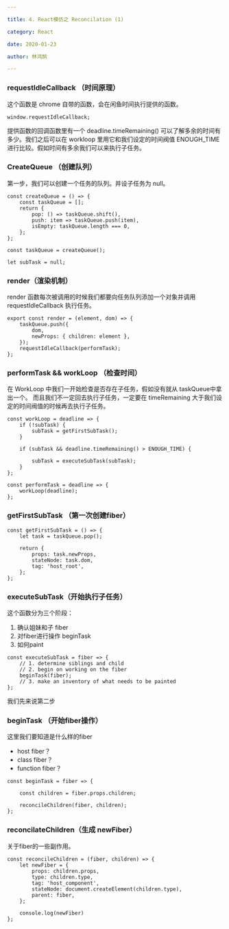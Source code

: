 ```yaml
---

title: 4. React模仿之 Reconcilation (1)

category: React

date: 2020-01-23

author: 林鸿鹄

---
```



### requestIdleCallback （时间原理）
这个函数是 chrome 自带的函数，会在闲鱼时间执行提供的函数。


```
window.requestIdleCallback;
```
提供函数的回调函数里有一个 deadline.timeRemaining() 可以了解多余的时间有多少。我们之后可以在 workloop 里用它和我们设定的时间阀值 ENOUGH_TIME 进行比较。假如时间有多余我们可以来执行子任务。

### CreateQueue （创建队列）
第一步，我们可以创建一个任务的队列。并设子任务为 null。

```
const createQueue = () => {
	const taskQueue = [];
	return {
		pop: () => taskQueue.shift(),
		push: item => taskQueue.push(item),
		isEmpty: taskQueue.length === 0,
	};
};

const taskQueue = createQueue();

let subTask = null;
```

### render（渲染机制）
render 函数每次被调用的时候我们都要向任务队列添加一个对象并调用requestIdleCallback 执行任务。

```
export const render = (element, dom) => {
	taskQueue.push({
		dom,
		newProps: { children: element },
	});
	requestIdleCallback(performTask);
};

```

### performTask && workLoop （检查时间）

在 WorkLoop 中我们一开始检查是否存在子任务，假如没有就从 taskQueue中拿出一个。 而且我们不一定回去执行子任务，一定要在 timeRemaining 大于我们设定的时间阀值的时候再去执行子任务。

```
const workLoop = deadline => {
	if (!subTask) {
        subTask = getFirstSubTask();
	}

	if (subTask && deadline.timeRemaining() > ENOUGH_TIME) {

		subTask = executeSubTask(subTask);
	}
};

const performTask = deadline => {
	workLoop(deadline);
};
```

### getFirstSubTask （第一次创建fiber）

```
const getFirstSubTask = () => {
	let task = taskQueue.pop();

	return {
		props: task.newProps,
		stateNode: task.dom,
		tag: 'host_root',
	};
};

```

### executeSubTask（开始执行子任务）
这个函数分为三个阶段：

1. 确认姐妹和子 fiber
2. 对fiber进行操作 beginTask
3. 如何paint

```
const executeSubTask = fiber => {
	// 1. determine siblings and child
	// 2. begin on working on the fiber
	beginTask(fiber);
	// 3. make an inventory of what needs to be painted
};
```

我们先来说第二步 

### beginTask （开始fiber操作）
这里我们要知道是什么样的fiber
- host fiber？
- class fiber？
- function fiber？

```
const beginTask = fiber => {

	const children = fiber.props.children;

	reconcileChildren(fiber, children);
};

```

### reconcilateChildren（生成 newFiber）
关于fiber的一些副作用。

```
const reconcileChildren = (fiber, children) => {
	let newFiber = {
		props: children.props,
		type: children.type,
		tag: 'host_component',
		stateNode: document.createElement(children.type),
		parent: fiber,
    };
    
    console.log(newFiber)
};
```


